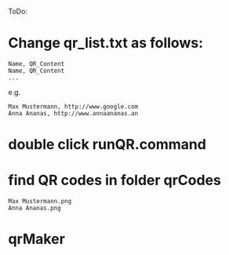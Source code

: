 ToDo:


# Change qr_list.txt as follows:

	Name, QR_Content
	Name, QR_Content
	...

e.g.

	Max Mustermann, http://www.google.com
	Anna Ananas, http://www.annaananas.an


# double click runQR.command

# find QR codes in folder qrCodes 
	
	Max Mustermann.png
	Anna Ananas.png


# qrMaker

